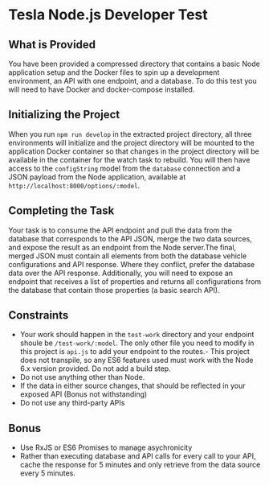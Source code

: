 # Tesla Node.js Developer Test

## What is Provided

You have been provided a compressed directory that contains a basic Node application setup and the Docker files to spin up a development environment, an API with one endpoint, and a database. To do this test you will need to have Docker and docker-compose installed.

## Initializing the Project

When you run `npm run develop` in the extracted project directory, all three environments will initialize and the project directory will be mounted to the application Docker container so that changes in the project directory will be available in the container for the watch task to rebuild. You will then have access to the `configString` model from the `database` connection and a JSON payload from the Node application, available at `http://localhost:8000/options/:model`.

## Completing the Task

Your task is to consume the API endpoint and pull the data from the database that corresponds to the API JSON, merge the two data sources, and expose the result as an endpoint from the Node server.The final, merged JSON must contain all elements from both the database vehicle configurations and API response. Where they conflict, prefer the database data over the API response. Additionally, you will need to expose an endpoint that receives a list of properties and returns all configurations from the database that contain those properties (a basic search API).

## Constraints

- Your work should happen in the `test-work` directory and your endpoint shoule be `/test-work/:model`. The only other file you need to modify in this project is `api.js` to add your endpoint to the routes.- This project does not transpile, so any ES6 features used must work with the Node 6.x version provided. Do not add a build step.
- Do not use anything other than Node.
- If the data in either source changes, that should be reflected in your exposed API (Bonus not withstanding)
- Do not use any third-party APIs

## Bonus
- Use RxJS or ES6 Promises to manage asychronicity
- Rather than executing database and API calls for every call to your API, cache the response for 5 minutes and only retrieve from the data source every 5 minutes.